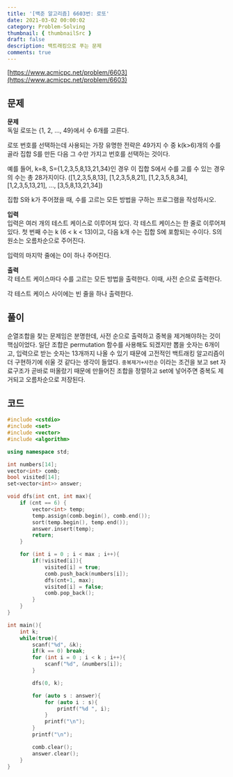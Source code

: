 ```yaml
---
title: '[백준 알고리즘] 6603번: 로또'
date: 2021-03-02 00:00:02
category: Problem-Solving
thumbnail: { thumbnailSrc }
draft: false
description: 백트래킹으로 푸는 문제
comments: true
---
```


[https://www.acmicpc.net/problem/6603](https://www.acmicpc.net/problem/6603)

## 문제

**문제**<br>
독일 로또는 {1, 2, ..., 49}에서 수 6개를 고른다.

로또 번호를 선택하는데 사용되는 가장 유명한 전략은 49가지 수 중 k(k>6)개의 수를 골라 집합 S를 만든 다음 그 수만 가지고 번호를 선택하는 것이다.

예를 들어, k=8, S={1,2,3,5,8,13,21,34}인 경우 이 집합 S에서 수를 고를 수 있는 경우의 수는 총 28가지이다. ([1,2,3,5,8,13], [1,2,3,5,8,21], [1,2,3,5,8,34], [1,2,3,5,13,21], ..., [3,5,8,13,21,34])

집합 S와 k가 주어졌을 때, 수를 고르는 모든 방법을 구하는 프로그램을 작성하시오.

**입력**<br>
입력은 여러 개의 테스트 케이스로 이루어져 있다. 각 테스트 케이스는 한 줄로 이루어져 있다. 첫 번째 수는 k (6 < k < 13)이고, 다음 k개 수는 집합 S에 포함되는 수이다. S의 원소는 오름차순으로 주어진다.

입력의 마지막 줄에는 0이 하나 주어진다.

**출력**<br>
각 테스트 케이스마다 수를 고르는 모든 방법을 출력한다. 이때, 사전 순으로 출력한다.

각 테스트 케이스 사이에는 빈 줄을 하나 출력한다.

## 풀이

순열조합을 찾는 문제임은 분명한데, 사전 순으로 출력하고 중복을 제거해야하는 것이 핵심이었다. 일단 조합은 permutation 함수를 사용해도 되겠지만 뽑을 숫자는 6개이고, 입력으로 받는 숫자는 13개까지 나올 수 있기 때문에 고전적인 백트래킹 알고리즘이 더 구현하기에 쉬울 것 같다는 생각이 들었다. `중복제거+사전순` 이라는 조건을 보고 set 자료구조가 곧바로 떠올랐기 때문에 만들어진 조합을 정렬하고 set에 넣어주면 중복도 제거되고 오름차순으로 저장된다.

## 코드

```cpp
#include <cstdio>
#include <set>
#include <vector>
#include <algorithm>

using namespace std;

int numbers[14];
vector<int> comb;
bool visited[14];
set<vector<int>> answer;

void dfs(int cnt, int max){
    if (cnt == 6) {
        vector<int> temp;
        temp.assign(comb.begin(), comb.end());
        sort(temp.begin(), temp.end());
        answer.insert(temp);
        return;
    }

    for (int i = 0 ; i < max ; i++){
        if(!visited[i]){
            visited[i] = true;
            comb.push_back(numbers[i]);
            dfs(cnt+1, max);
            visited[i] = false;
            comb.pop_back();
        }
    }
}

int main(){
    int k;
    while(true){
        scanf("%d", &k);
        if(k == 0) break;
        for (int i = 0 ; i < k ; i++){
            scanf("%d", &numbers[i]);
        }

        dfs(0, k);

        for (auto s : answer){
            for (auto i : s){
                printf("%d ", i);
            }
            printf("\n");
        }
        printf("\n");

        comb.clear();
        answer.clear();
    }
}

```
